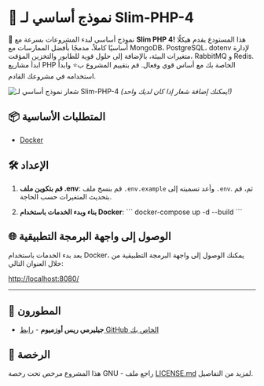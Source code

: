 # 🚀 نموذج أساسي لـ Slim-PHP-4

🚀 نموذج أساسي لبدء المشروعات بسرعة مع **Slim PHP 4!** هذا المستودع يقدم هيكلًا أساسيًا كاملاً، مدمجًا بأفضل الممارسات مع MongoDB، PostgreSQL، dotenv لإدارة متغيرات البيئة، بالإضافة إلى حلول قوية للطابور والتخزين المؤقت، RabbitMQ و Redis. ابدأ مشاريع PHP الخاصة بك مع أساس قوي وفعال. قم بتقييم المشروع ب⭐ وابدأ استخدامه في مشروعك القادم.

![شعار نموذج أساسي لـ Slim-PHP-4](https://avatars.githubusercontent.com/u/18685227?v=4) 
*(يمكنك إضافة شعار إذا كان لديك واحد!)*

## 📦 المتطلبات الأساسية

- [Docker](https://www.docker.com/get-started)

## 🛠️ الإعداد

1. **قم بتكوين ملف .env**: قم بنسخ ملف `.env.example` وأعد تسميته إلى `.env`. ثم، قم بتحديث المتغيرات حسب الحاجة.

2. **بناء وبدء الخدمات باستخدام Docker**:
\```
docker-compose up -d --build
\```

## 🌐 الوصول إلى واجهة البرمجة التطبيقية

بعد بدء الخدمات باستخدام Docker، يمكنك الوصول إلى واجهة البرمجة التطبيقية من خلال العنوان التالي:

[http://localhost:8080/](http://localhost:8080/)

---

## 🤖 المطورون

- **جيليرمي ريس أوزميوم** - [رابط GitHub الخاص بك](https://github.com/guilhermeosmium)

## 📄 الرخصة

هذا المشروع مرخص تحت رخصة GNU - راجع ملف [LICENSE.md](LICENSE.md) لمزيد من التفاصيل.
